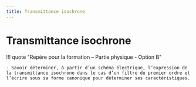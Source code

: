 ```yaml
---
title: Transmittance isochrone
---
```


# Transmittance isochrone

!!! quote "Repère pour la formation – Partie physique - Option B"

    - Savoir déterminer, à partir d’un schéma électrique, l’expression de la transmittance isochrone dans le cas d’un filtre du premier ordre et l’écrire sous sa forme canonique pour déterminer ses caractéristiques.




